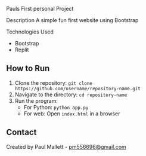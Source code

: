 Pauls First personal Project

Description
A simple fun first website using Bootstrap

Technologies Used
- Bootstrap
- Replit

## How to Run
1. Clone the repository: `git clone https://github.com/username/repository-name.git`
2. Navigate to the directory: `cd repository-name`
3. Run the program:
   - For Python: `python app.py`
   - For web: Open `index.html` in a browser


## Contact
Created by Paul Mallett - pm556696@gmail.com
